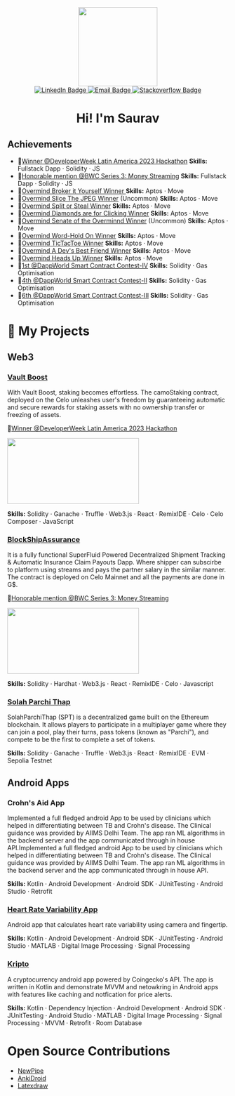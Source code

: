 <div id="header" align="center">
 <img src="https://media.giphy.com/media/f3iwJFOVOwuy7K6FFw/giphy.gif" width="180">
 <div id="badges">
  <a href="https://www.linkedin.com/in/saurav-rao/">
    <img src="https://img.shields.io/badge/LinkedIn-blue?style=for-the-badge&logo=linkedin&logoColor=white" alt="LinkedIn Badge"/>
  </a>
   <a href="mailto:sauravrao637@gmail.com">
    <img src="https://img.shields.io/badge/Email-green?style=for-the-badge&logo=mail&logoColor=white" alt="Email Badge"/>
  </a>
  <a href="https://stackoverflow.com/users/15092122/saurav-rao">
    <img src="https://img.shields.io/badge/StackOverflow-orange?style=for-the-badge&logo=stackoverflow&logoColor=white" alt="Stackoverflow Badge"/>
  </a>
   
</div>
   <img src="https://komarev.com/ghpvc/?username=sauravrao637&style=flat-square&color=blue" alt=""/>
   <h1>
  Hi! I'm Saurav</h1>
</div>

## Achievements
  * 🥇[Winner @DeveloperWeek Latin America 2023 Hackathon](https://devpost.com/software/xyz-bqx43s) **Skills:** Fullstack Dapp · Solidity · JS
  * 🏅[Honorable mention @BWC Series 3: Money Streaming](https://bwcseries3.hackerearth.com/challenges/hackathon/lancelot-hackathon-3/dashboard/77ebdac/submission/delieverease/) **Skills:** Fullstack Dapp · Solidity · JS
  * 🏅[Overmind Broker it Yourself Winner ](https://overmind.xyz/quests/broker-it-yourself) **Skills:** Aptos · Move
  * 🏅[Overmind Slice The JPEG Winner](https://overmind.xyz/quests/slice-the-jpeg) (Uncommon) **Skills:** Aptos · Move
  * 🏅[Overmind Split or Steal Winner](https://overmind.xyz/quests/split-or-steal) **Skills:** Aptos · Move
  * 🏅[Overmind Diamonds are for Clicking Winner](https://overmind.xyz/quests/diamond-clicker) **Skills:** Aptos · Move
  * 🏅[Overmind Senate of the Overminnd Winner](https://overmind.xyz/quests/senate-of-the-overmind) (Uncommon) **Skills:** Aptos · Move
  * 🏅[Overmind Word-Hold On Winner](https://overmind.xyz/quests/word-hold-on) **Skills:** Aptos · Move
  * 🏅[Overmind TicTacToe Winner](https://overmind.xyz/quests/tic-tac-toe) **Skills:** Aptos · Move
  * 🏅[Overmind A Dev's Best Friend Winner](https://overmind.xyz/quests/a-devs-best-friend) **Skills:** Aptos · Move
  * 🏅[Overmind Heads Up Winner](https://overmind.xyz/quests/heads-up) **Skills:** Aptos · Move
  * 🥇[1st @DappWorld Smart Contract Contest-IV](https://dapp-world.com/smart-contract-contest) **Skills:** Solidity · Gas Optimisation
  * 🏅[4th @DappWorld Smart Contract Contest-II](https://dapp-world.com/smart-contract-contest) **Skills:** Solidity · Gas Optimisation
  * 🏅[6th @DappWorld Smart Contract Contest-III](https://dapp-world.com/smart-contract-contest) **Skills:** Solidity · Gas Optimisation

# 🎨 My Projects
## Web3
### [Vault Boost](https://devpost.com/software/xyz-bqx43s)
With Vault Boost, staking becomes effortless. The camoStaking contract, deployed on the Celo unleashes user's freedom by guaranteeing automatic and secure rewards for staking assets with no ownership transfer or freezing of assets.

🥇[Winner @DeveloperWeek Latin America 2023 Hackathon](https://devpost.com/software/xyz-bqx43s)

[<img src="https://img.youtube.com/vi/y8PR8iiRMxY/hqdefault.jpg" width="300" height="150"/>](https://www.youtube.com/embed/y8PR8iiRMxY)


**Skills:** Solidity · Ganache · Truffle · Web3.js · React · RemixIDE · Celo · Celo Composer · JavaScript

### [BlockShipAssurance](https://bwcseries3.hackerearth.com/challenges/hackathon/lancelot-hackathon-3/dashboard/77ebdac/submission/delieverease/)
It is a fully functional SuperFluid Powered Decentralized Shipment Tracking & Automatic Insurance Claim Payouts Dapp. Where shipper can subscirbe to platform using streams and pays the partner salary in the similar manner. The contract is deployed on Celo Mainnet and all the payments are done in G$.

🏅[Honorable mention @BWC Series 3: Money Streaming](https://bwcseries3.hackerearth.com/challenges/hackathon/lancelot-hackathon-3/dashboard/77ebdac/submission/delieverease/)

[<img src="https://img.youtube.com/vi/qTHU56vOOv4/hqdefault.jpg" width="300" height="150"/>](https://www.youtube.com/embed/qTHU56vOOv4)

**Skills:** Solidity · Hardhat · Web3.js · React · RemixIDE · Celo · Javascript

### [Solah Parchi Thap](https://github.com/sauravrao637/SPT)

SolahParchiThap (SPT) is a decentralized game built on the Ethereum blockchain. It allows players to participate in a multiplayer game where they can join a pool, play their turns, pass tokens (known as "Parchi"), and compete to be the first to complete a set of tokens.

**Skills:** Solidity · Ganache · Truffle · Web3.js · React · RemixIDE · EVM · Sepolia Testnet

## Android Apps
### Crohn's Aid App
Implemented a full fledged android App to be used by clinicians which helped in differentiating between TB and Crohn's disease. The Clinical guidance was provided by AIIMS Delhi Team. The app ran ML algorithms in the backend server and the app communicated through in house API.Implemented a full fledged android App to be used by clinicians which helped in differentiating between TB and Crohn's disease. The Clinical guidance was provided by AIIMS Delhi Team. The app ran ML algorithms in the backend server and the app communicated through in house API.
  
**Skills:** Kotlin · Android Development · Android SDK · JUnitTesting · Android Studio · Retrofit


### [Heart Rate Variability App](https://github.com/sauravrao637/Ip_Project)
Android app that calculates heart rate variability using camera and fingertip.

**Skills:** Kotlin · Android Development · Android SDK · JUnitTesting · Android Studio · MATLAB · Digital Image Processing · Signal Processing

### [Kripto](https://github.com/sauravrao637/Kripto)
A cryptocurrency android app powered by Coingecko's API. The app is written in Kotlin and demonstrate MVVM and netowkring in Android apps with features like caching and notfication for price alerts.

**Skills:** Kotlin · Dependency Injection · Android Development · Android SDK · JUnitTesting · Android Studio · MATLAB · Digital Image Processing · Signal Processing · MVVM · Retrofit · Room Database

# Open Source Contributions
* [NewPipe](https://newpipe.net/)
* [AnkiDroid](https://apps.ankiweb.net/)
* [Latexdraw](https://github.com/sauravrao637/latexdraw)

